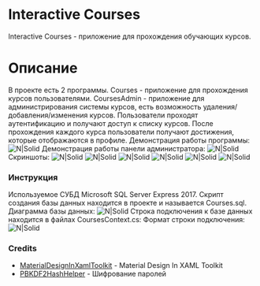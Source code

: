 # Interactive Courses

Interactive Courses - приложение для прохождения обучающих курсов.

# Описание
В проекте есть 2 программы. Courses - приложение для прохождения курсов пользователями. CoursesAdmin - приложение для администрирования системы курсов, есть возможность удаления/добавления/изменения курсов.
Пользователи проходят аутентификацию и получают доступ к списку курсов. После прохождения каждого курса пользователи получают достижения, которые отображаются в профиле.
Демонстрация работы программы:
![N|Solid](https://i.imgur.com/Yi0Y8kD.gif)
Демонстрация работы панели администратора:
![N|Solid](https://i.imgur.com/jUNkZwv.gif)
Скриншоты:
![N|Solid](https://i.imgur.com/JSQuJz1.png)
![N|Solid](https://i.imgur.com/NAjWiID.png)
![N|Solid](https://i.imgur.com/Ujk0Mrg.png)
![N|Solid](https://i.imgur.com/dGHjyHA.png)
![N|Solid](https://i.imgur.com/hDk9pJv.png)
![N|Solid](https://i.imgur.com/fAQOIqC.png)
### Инструкция
Используемое СУБД Microsoft SQL Server Express 2017.
Скрипт создания базы данных находится в проекте и называется Courses.sql.
Диаграмма базы данных:
![N|Solid](https://i.imgur.com/pUhkVyR.png)
Строка подключения к базе данных находится в файлах CoursesContext.cs:
Формат строки подключения:
![N|Solid](https://i.imgur.com/9ax0Q7m.png)
### Credits
* [MaterialDesignInXamlToolkit](https://github.com/MaterialDesignInXAML/MaterialDesignInXamlToolkit) - Material Design In XAML Toolkit
* [PBKDF2HashHelper](https://www.cyberforum.ru/post13828768.html) - Шифрование паролей